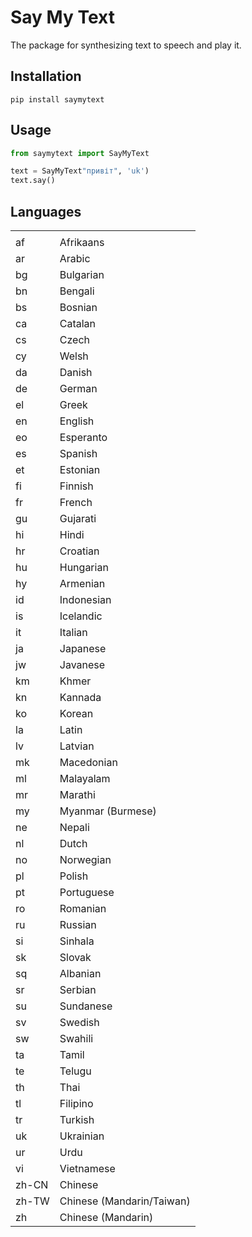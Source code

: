 # Say My Text

The package for synthesizing text to speech and play it.

## Installation

```
pip install saymytext
```

## Usage

```python
from saymytext import SayMyText

text = SayMyText"привіт", 'uk')
text.say()
```

## Languages

|   |   |
|---|---|
|   |   |
|af |Afrikaans |
|ar |Arabic | 
|bg |Bulgarian | 
|bn |Bengali | 
|bs |Bosnian | 
|ca |Catalan | 
|cs |Czech | 
|cy |Welsh | 
|da |Danish | 
|de |German | 
|el |Greek | 
|en |English | 
|eo |Esperanto | 
|es |Spanish | 
|et |Estonian | 
|fi |Finnish | 
|fr |French | 
|gu |Gujarati | 
|hi |Hindi | 
|hr |Croatian | 
|hu |Hungarian | 
|hy |Armenian | 
|id |Indonesian | 
|is |Icelandic | 
|it |Italian | 
|ja |Japanese | 
|jw |Javanese | 
|km |Khmer | 
|kn |Kannada | 
|ko |Korean | 
|la |Latin | 
|lv |Latvian | 
|mk |Macedonian | 
|ml |Malayalam | 
|mr |Marathi | 
|my |Myanmar (Burmese) | 
|ne |Nepali | 
|nl |Dutch | 
|no |Norwegian | 
|pl |Polish | 
|pt |Portuguese | 
|ro |Romanian | 
|ru |Russian | 
|si |Sinhala | 
|sk |Slovak | 
|sq |Albanian | 
|sr |Serbian | 
|su |Sundanese | 
|sv |Swedish | 
|sw |Swahili | 
|ta |Tamil | 
|te |Telugu | 
|th |Thai | 
|tl |Filipino | 
|tr |Turkish |
|uk |Ukrainian | 
|ur |Urdu | 
|vi |Vietnamese | 
|zh-CN |Chinese | 
|zh-TW |Chinese (Mandarin/Taiwan) | 
|zh |Chinese (Mandarin) |}